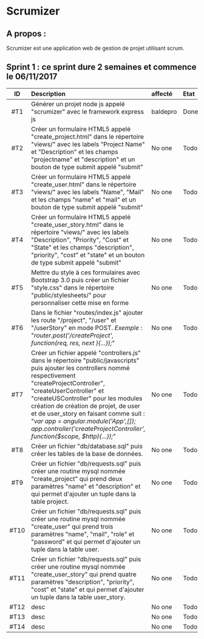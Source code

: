 Scrumizer
=========

A propos :
----------

Scrumizer est une application web de gestion de projet utilisant scrum.

Sprint 1 : ce sprint dure 2 semaines et commence le 06/11/2017
---------


|ID |Description|affecté|Etat|
|:-:|:----------|:---|:---|
|#T1|Générer un projet node js appelé "scrumizer" avec le framework express js |baldepro|Done|
|#T2|Créer un formulaire HTML5 appelé "create_project.html" dans le répertoire "views/" avec les labels "Project Name" et "Description" et les champs "projectname" et "description" et un bouton de type submit appelé "submit" |No one|Todo|
|#T3|Créer un formulaire HTML5 appelé "create_user.html" dans le répertoire "views/" avec les labels "Name", "Mail" et les champs "name" et "mail" et un bouton de type submit appelé "submit" |No one|Todo|
|#T4|Créer un formulaire HTML5 appelé "create_user_story.html" dans le répertoire "views/" avec les labels "Description", "Priority", "Cost" et "State" et les champs "description", "priority", "cost" et "state" et un bouton de type submit appelé "submit" |No one|Todo|
|#T5|Mettre du style à ces formulaires avec Bootstrap 3.0 puis créer un fichier "style.css" dans le répertoire "public/stylesheets/" pour personnaliser cette mise en forme|No one|Todo|
|#T6|Dans le fichier "routes/index.js" ajouter les route "/project", "/user" et "/userStory" en mode POST. *Exemple* : "*router.post('/createProject', function(req, res, next ){...});*"|No one|Todo|
|#T7|Créer un fichier appelé "controllers.js" dans le répertoire "public/javascripts" puis ajouter les controllers nommé respectivement "createProjectController", "createUserController" et "createUSController" pour les modules création de création de projet, de user et de user_story en faisant comme suit : "*var app = angular.module('App',[]); app.controller('createProjectController', function($scope, $http){...});*"|No one|Todo|
|#T8|Créer un fichier "db/database.sql" puis créer les tables de la base de données.|No one|Todo|
|#T9|Créer un fichier "db/requests.sql" puis créer une routine mysql nommée "create_project" qui prend deux paramètres "name" et "description" et qui permet d'ajouter un tuple dans la table project.|No one|Todo|
|#T10|Créer un fichier "db/requests.sql" puis créer une routine mysql nommée "create_user" qui prend trois paramètres "name", "mail", "role"  et "password" et qui permet d'ajouter un tuple dans la table user. |No one|Todo|
|#T11|Créer un fichier "db/requests.sql" puis créer une routine mysql nommée "create_user_story" qui prend quatre paramètres "description", "priority", "cost" et "state" et qui permet d'ajouter un tuple dans la table user_story. |No one|Todo|
|#T12|desc|No one|Todo|
|#T13|desc|No one|Todo|
|#T14|desc|No one|Todo|
